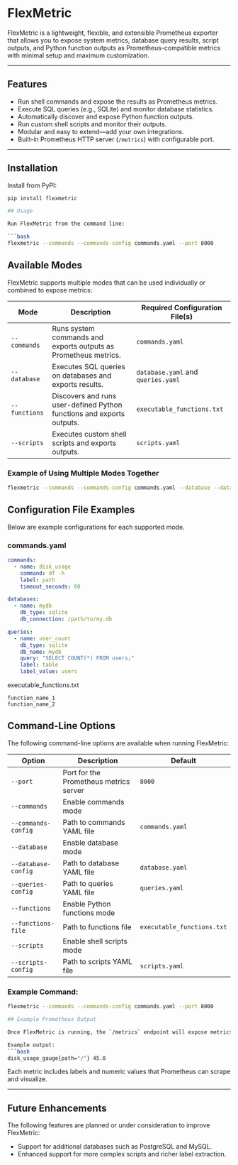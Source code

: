 # FlexMetric

FlexMetric is a lightweight, flexible, and extensible Prometheus exporter that allows you to expose system metrics, database query results, script outputs, and Python function outputs as Prometheus-compatible metrics with minimal setup and maximum customization.

---

## Features

- Run shell commands and expose the results as Prometheus metrics.
- Execute SQL queries (e.g., SQLite) and monitor database statistics.
- Automatically discover and expose Python function outputs.
- Run custom shell scripts and monitor their outputs.
- Modular and easy to extend—add your own integrations.
- Built-in Prometheus HTTP server (`/metrics`) with configurable port.

---

## Installation

Install from PyPI:

```bash
pip install flexmetric

## Usage

Run FlexMetric from the command line:

```bash
flexmetric --commands --commands-config commands.yaml --port 8000
```

## Available Modes

FlexMetric supports multiple modes that can be used individually or combined to expose metrics:

| Mode           | Description                                      | Required Configuration File(s)           |
|---------------|--------------------------------------------------|------------------------------------------|
| `--commands`   | Runs system commands and exports outputs as Prometheus metrics.         | `commands.yaml`                          |
| `--database`   | Executes SQL queries on databases and exports results.                 | `database.yaml` and `queries.yaml`       |
| `--functions`  | Discovers and runs user-defined Python functions and exports outputs.   | `executable_functions.txt`               |
| `--scripts`    | Executes custom shell scripts and exports outputs.                     | `scripts.yaml`                           |

### Example of Using Multiple Modes Together

```bash
flexmetric --commands --commands-config commands.yaml --database --database-config database.yaml --queries-config queries.yaml
```

## Configuration File Examples

Below are example configurations for each supported mode.

### commands.yaml

```yaml
commands:
  - name: disk_usage
    command: df -h
    label: path
    timeout_seconds: 60
```
```yaml
databases:
  - name: mydb
    db_type: sqlite
    db_connection: /path/to/my.db
````
```yaml
queries:
  - name: user_count
    db_type: sqlite
    db_name: mydb
    query: "SELECT COUNT(*) FROM users;"
    label: table
    label_value: users
```
executable_functions.txt 
```
function_name_1
function_name_2
```

## Command-Line Options

The following command-line options are available when running FlexMetric:

| Option              | Description                                              | Default                    |
|---------------------|----------------------------------------------------------|----------------------------|
| `--port`            | Port for the Prometheus metrics server                    | `8000`                     |
| `--commands`        | Enable commands mode                                      |                            |
| `--commands-config` | Path to commands YAML file                                | `commands.yaml`            |
| `--database`        | Enable database mode                                      |                            |
| `--database-config` | Path to database YAML file                                | `database.yaml`            |
| `--queries-config`  | Path to queries YAML file                                 | `queries.yaml`             |
| `--functions`       | Enable Python functions mode                              |                            |
| `--functions-file`  | Path to functions file                                    | `executable_functions.txt` |
| `--scripts`         | Enable shell scripts mode                                 |                            |
| `--scripts-config`  | Path to scripts YAML file                                 | `scripts.yaml`             |

### Example Command:

```bash
flexmetric --commands --commands-config commands.yaml --port 8000

## Example Prometheus Output

Once FlexMetric is running, the `/metrics` endpoint will expose metrics in the Prometheus format.

Example output:
```bash
disk_usage_gauge{path="/"} 45.0
```

Each metric includes labels and numeric values that Prometheus can scrape and visualize.

---

## Future Enhancements

The following features are planned or under consideration to improve FlexMetric:

- Support for additional databases such as PostgreSQL and MySQL.
- Enhanced support for more complex scripts and richer label extraction.